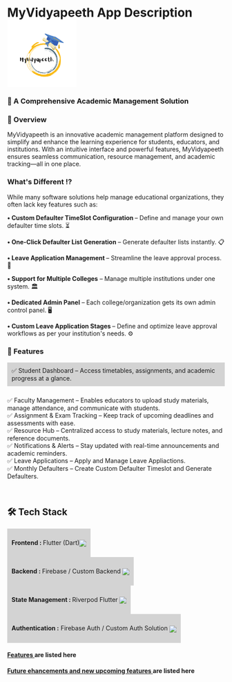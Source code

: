  
<body>

<h1>MyVidyapeeth App Description   
        <img src="https://raw.githubusercontent.com/itsSaadMalik/MyVidyapeeth-App-Description/main/myvidyapeeth_logo.png" height ="155" width="160" align="center" />
 
</h1>
<!-- <center>
    <div class="center-absolute">
        <img src="https://raw.githubusercontent.com/itsSaadMalik/MyVidyapeeth-App-Description/main/myvidyapeeth_logo.png" />
    </div>
</center> -->
<h3> 🚀 A Comprehensive Academic Management Solution</h3>

<h3>📌 Overview</h3>
MyVidyapeeth is an innovative academic management platform designed to simplify and enhance the learning experience for students, educators, and institutions. With an intuitive interface and powerful features, MyVidyapeeth ensures seamless communication, resource management, and academic tracking—all in one place.
<br>
<h3>What's Different ⁉ </h3>
 
While many software solutions help manage educational organizations, they often lack key features such as:<br>

<b>• Custom Defaulter TimeSlot Configuration </b>– Define and manage your own defaulter time slots. ⏳<br>

<b>• One-Click Defaulter List Generation</b> – Generate defaulter lists instantly. 📋<br>

<b>• Leave Application Management </b>– Streamline the leave approval process. 📝<br>

<b>• Support for Multiple Colleges</b> – Manage multiple institutions under one system. 🏛️<br>

<b>• Dedicated Admin Panel</b> – Each college/organization gets its own admin control panel. 🖥️<br>

<b>• Custom Leave Application Stages </b>– Define and optimize leave approval workflows as per your institution's needs. ⚙️<br>

<h3>🎯 Features</h3>
<div style="display: inline-block; margin-bottom: 10px; background: lightgray; padding: 10px;">
✅ Student Dashboard – Access timetables, assignments, and academic progress at a glance.<br>
</div>

✅ Faculty Management – Enables educators to upload study materials, manage attendance, and communicate with students.<br>
✅ Assignment & Exam Tracking – Keep track of upcoming deadlines and assessments with ease.<br>
✅ Resource Hub – Centralized access to study materials, lecture notes, and reference documents.<br>
✅ Notifications & Alerts – Stay updated with real-time announcements and academic reminders.<br>
✅ Leave Applications –  Apply and Manage Leave Appliactions.<br>
✅ Monthly Defaulters –  Create Custom Defaulter Timeslot and Generate Defaulters.<br>

<br>
<h2>🛠 Tech Stack</h2>
<div style="display: inline-block; margin-right: 10px; background: lightgray; padding: 10px;">
  
<b>Frontend : </b> Flutter (Dart)<img src="https://cdn.prod.website-files.com/5ee12d8d7f840543bde883de/5ef3a1148ac97166a06253c1_flutter-logo-white-inset.svg" height="30" align="center" />
</div>
<div style="display: inline-block; margin-right: 10px; background: lightgray; padding: 10px;">
  
<b>Backend : </b> Firebase / Custom Backend <img src="https://miro.medium.com/v2/resize:fit:300/1*R4c8lHBHuH5qyqOtZb3h-w.png" height="30" align="center" />

</div>
<div style="display: inline-block; margin-right: 10px; background: lightgray; padding: 10px;">
  

<b>State Management : </b> Riverpod Flutter  <img src="https://riverpod.dev/img/full_logo.svg" height="20" align="center" />
</div>
<div style="display: inline-block; margin-right: 10px; background: lightgray; padding: 10px;">
  
<b> Authentication :</b> Firebase Auth / Custom Auth Solution <img src="https://s3.amazonaws.com/cdn.hotglue.xyz/images/logos/firebase-auth.png" height="30" align="center" />

</div>
<br>
<h4><a href="https://github.com/itsSaadMalik/MyVidyapeeth-App-Description/blob/main/features.md">Features </a>are listed here</h4>
<h4><a href="https://github.com/itsSaadMalik/MyVidyapeeth-App-Description/blob/main/future_enhancements&features.md">Future ehancements and new upcoming features </a> are listed here</h4>
